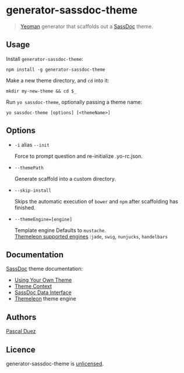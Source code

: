 # generator-sassdoc-theme

> [Yeoman] generator that scaffolds out a [SassDoc] theme.


## Usage

Install `generator-sassdoc-theme`:
```
npm install -g generator-sassdoc-theme
```

Make a new theme directory, and `cd` into it:
```
mkdir my-new-theme && cd $_
```

Run `yo sassdoc-theme`, optionally passing a theme name:
```
yo sassdoc-theme [options] [<themeName>]
```


## Options

* `-i` alias `--init`

  Force to prompt question and re-initialize .yo-rc.json.

* `--themePath`

  Generate scaffold into a custom directory.

* `--skip-install`

  Skips the automatic execution of `bower` and `npm` after
  scaffolding has finished.

* `--themeEngine=[engine]`

  Template engine
  Defaults to `mustache`.  
  [Themeleon supported engines](https://github.com/themeleon/themeleon/blob/master/README.md#template-engines)
  :`jade`, `swig`, `nunjucks`, `handelbars`

## Documentation

[SassDoc] theme documentation:

* [Using Your Own Theme](https://github.com/SassDoc/sassdoc/wiki/Using-Your-Own-Theme)
* [Theme Context](https://github.com/SassDoc/sassdoc/wiki/Theme-Context)
* [SassDoc Data Interface](https://github.com/SassDoc/sassdoc/wiki/SassDoc-Data-Interface)
* [Themeleon](https://github.com/themeleon/themeleon/blob/master/README.md) theme engine


## Authors

[Pascal Duez](https://github.com/pascalduez)


## Licence

generator-sassdoc-theme is [unlicensed](http://unlicense.org/).


[Yeoman]: http://yeoman.io
[SassDoc]: https://github.com/SassDoc/sassdoc
